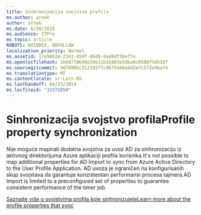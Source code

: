 ```yaml
---
title: Sinhronizacija svojstvo profila
ms.author: arnek
author: arnek
ms.date: 6/20/2018
ms.audience: ITPro
ms.topic: article
ROBOTS: NOINDEX, NOFOLLOW
localization_priority: Normal
ms.assetid: 17e9882a-2341-459f-86d8-6ad8df3bef7e
ms.openlocfilehash: 1bb87786d9e28e11b1b883e5dba0c0588f3db18f
ms.sourcegitcommit: 9d78905c512192ffc4675468abd2efc5f2e4baf4
ms.translationtype: MT
ms.contentlocale: sr-Latn-RS
ms.lasthandoff: 04/23/2019
ms.locfileid: "32372050"
---
```

# <a name="profile-property-synchronization"></a><span data-ttu-id="3d539-102">Sinhronizacija svojstvo profila</span><span class="sxs-lookup"><span data-stu-id="3d539-102">Profile property synchronization</span></span>

<span data-ttu-id="3d539-103">Nije moguće mapirati dodatna svojstva za uvoz AD za sinhronizaciju iz aktivnog direktorijuma Azure aplikaciji profila korisnika.</span><span class="sxs-lookup"><span data-stu-id="3d539-103">It's not possible to map additional properties for AD Import to sync from Azure Active Directory to the User Profile Application.</span></span> <span data-ttu-id="3d539-104">AD uvoza je ograničen na konfigurisanih skup svojstava da garantuje konzistentan performansi procesa tajmera.</span><span class="sxs-lookup"><span data-stu-id="3d539-104">AD Import is limited to a preconfigured set of properties to guarantee consistent performance of the timer job.</span></span>
  
[<span data-ttu-id="3d539-105">Saznajte više o svojstvima profila koje sinhronizujete</span><span class="sxs-lookup"><span data-stu-id="3d539-105">Learn more about the profile properties that sync</span></span>](https://go.microsoft.com/fwlink/?linkid=875671)
  

